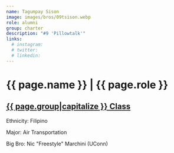 ```yaml
---
name: Tagumpay Sison
image: images/bros/09tsison.webp
role: alumni
group: charter
description: "#9 'Pillowtalk'"
links:
  # instagram: 
  # twitter: 
  # linkedin: 
---
```


# {{ page.name }} | {{ page.role }} 
    
## [{{ page.group|capitalize }} Class](/ah/{{page.group}}s)
    
Ethnicity: Filipino

Major: Air Transportation

Big Bro: Nic "Freestyle" Marchini (UConn)


